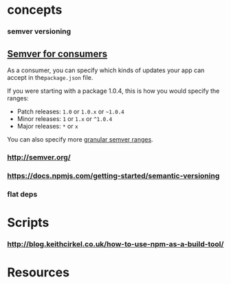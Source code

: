 # concepts
### semver versioning
## [Semver for consumers](https://docs.npmjs.com/getting-started/semantic-versioning#semver-for-consumers)

As a consumer, you can specify which kinds of updates your app can accept in the`package.json` file.

If you were starting with a package 1.0.4, this is how you would specify the ranges:

*   Patch releases: `1.0` or `1.0.x` or `~1.0.4`
*   Minor releases: `1` or `1.x` or `^1.0.4`
*   Major releases: `*` or `x`

You can also specify more [granular semver ranges](https://docs.npmjs.com/misc/semver).
### http://semver.org/
### https://docs.npmjs.com/getting-started/semantic-versioning
### flat deps
# Scripts
### http://blog.keithcirkel.co.uk/how-to-use-npm-as-a-build-tool/
# Resources
